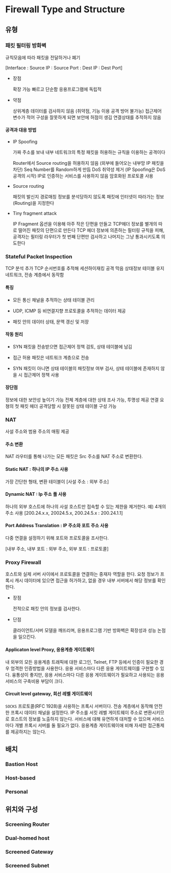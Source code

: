 # Firewall Type and Structure

## 유형

### 패킷 필터링 방화벽

규칙모음에 따라 패킷을 전달하거나 폐기

[Interface : Source IP : Source Port : Dest IP : Dest Port]

* 장점

  확장 가능
  빠르고 단순함
  응용프로그램에 독립적

* 약점

  상위계층 데이터를 검사하지 않음 (취약점, 기능 이용 공격 방어 불가능)
  접근제어 변수가 적어 구성을 잘못하게 되면 보안에 허점이 생김
  연결상태를 추적하지 않음

#### 공격과 대응 방법

* IP Spoofing

  가짜 주소를 보내 내부 네트워크의 특정 패킷을 허용하는 규칙을 이용하는 공격이다

  Router에서 Source routing을 허용하지 않음 (외부에 들어오는 내부망 IP 패킷을 차단)
  Seq Number를 Random하게 만듬
  DoS 취약성 제거 (IP Spoofing은 DoS 공격의 시작)
  IP로 인증하는 서비스를 사용하지 않음
  암호화된 프로토콜 사용

* Source routing

  패킷의 발신지 경로매칭 정보를 분석당하지 않도록 패킷에 인터넷이 따라가는 정보(Routing)을 지정한다

* Tiny fragment attack

  IP Fragment 옵션을 이용해 아주 작은 단편을 만들고 TCP헤더 정보를 별개의 따로 떨어진 패킷의 단편으로 만든다
  TCP 헤더 정보에 의존하는 필터링 규칙을 피해, 공격자는 필터링 라우터가 첫 번째 단편만 검사하고 나머지는 그냥 통과시키도록 의도한다

### Stateful Packet Inspection

TCP 분석 추가
TCP 순서번호를 추적해 세션하이재킹 공격 막음
상태정보 테이블 유지
네트워크, 전송 계층에서 동작함

#### 특징

* 모든 통신 채널을 추적하는 상태 테이블 관리

* UDP, ICMP 등 비연결지향 프로토콜을 추적하는 데이터 제공

* 패킷 안의 데이터 상태, 문맥 갱신 및 저장

#### 작동 원리

* SYN 패킷을 전송받으면 접근제어 정책 검토, 상태 테이블에 남김

* 접근 허용 패킷은 네트워크 계층으로 전송

* SYN 패킷이 아니면 상태 테이블의 패킷정보 여부 검사, 상테 테이블에 존재하지 않을 시 접근제어 정책 사용

#### 장단점

정보에 대한 보안성 높이기 가능
전체 계층에 대한 상태 조사 가능, 투명성 제공
연결 요쳥의 첫 패킷 헤더 공격당할 시 잘못된 상태 테이블 구성 가능

### NAT

사설 주소와 범용 주소의 매핑 제공

#### 주소 변환

NAT 라우터를 통해 나가는 모든 패킷은 Src 주소를 NAT 주소로 변환한다.

#### Static NAT : 하나의 IP 주소 사용

가장 간단한 형태, 변환 테이블이 [사설 주소 : 외부 주소]

#### Dynamic NAT : Ip 주소 풀 사용

하나의 외부 호스트에 하나의 사설 호스트만 접속할 수 있는 제한을 제거한다.
예) 4개의 주소 사용
[200.24.x.x, 20024.5.x, 200.24.5.x : 200.24.1.1]

#### Port Address Translation : IP 주소와 포트 주소 사용

다중 연결을 설정하기 위해 포트와 프로토콜을 조사한다.

[내부 주소, 내부 포트 : 외부 주소, 외부 포트 : 프로토콜]

### Proxy Firewall

호스트와 실제 서버 사이에서 프로토콜을 연결하는 중재자 역할을 한다.
요청 정보가 프록시 캐시 데이터에 있으면 접근을 허가하고, 없을 경우 내부 서버에서 해당 정보를 확인한다.

* 장점

  전적으로 패킷 안의 정보를 검사한다.

* 단점

  클라이언트/서버 모델을 깨뜨리며, 응용프로그램 기반 방화벽은 확장성과 성능 논점을 일으킨다.

#### Applicaton level Proxy, 응용계층 게이트웨이

내 외부의 모든 응용계층 트래픽에 대한 로그인,
Telnet, FTP 등에서 인증이 필요한 경우 엄격한 인증방법을 사용한다.
응용 서비스마다 다른 응용 게이트웨이를 구현할 수 있다.
융통성이 좋지만, 응용 서비스마다 다른 응용 게이트웨이가 필요하고 사용되는 응용 서비스의 구축비용 부담이 크다.

#### Circuit level gateway, 회선 레벨 게이트웨이

`SOCKS` 프로토콜(RFC 1928)을 사용하는 프록시 서버이다.
전송 계층에서 동작해 안전한 프록시 데이터 채널을 설정한다.
IP 주소를 서킷 레벨 게이트웨이 주소로 변환시키므로 호스트의 정보를 노출하지 않는다.
서비스에 대해 유연하게 대처할 수 있으며 서비스마다 개별 프록시 서버를 둘 필요가 없다.
응용계층 게이트웨이애 비해 자세한 접근통제를 제공하지는 않는다.

## 배치



### Bastion Host

### Host-based

### Personal

## 위치와 구성

### Screening Router

### Dual-homed host

### Screened Gateway

### Screened Subnet